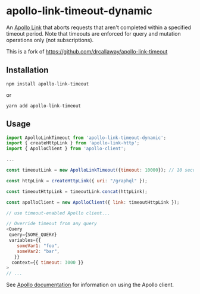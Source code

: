 # apollo-link-timeout-dynamic

An [Apollo Link](https://www.apollographql.com/docs/link/) that aborts requests that aren't completed within a specified timeout period. Note that timeouts are enforced for query and mutation operations only (not subscriptions).

This is a fork of https://github.com/drcallaway/apollo-link-timeout

## Installation

```
npm install apollo-link-timeout
```

or

```
yarn add apollo-link-timeout
```

## Usage

```javascript
import ApolloLinkTimeout from 'apollo-link-timeout-dynamic';
import { createHttpLink } from 'apollo-link-http';
import { ApolloClient } from 'apollo-client';

...

const timeoutLink = new ApolloLinkTimeout({timeout: 10000}); // 10 second timeout

const httpLink = createHttpLink({ uri: "/graphql" });

const timeoutHttpLink = timeoutLink.concat(httpLink);

const apolloClient = new ApolloClient({ link: timeoutHttpLink });

// use timeout-enabled Apollo client...

// Override timeout from any query
<Query
 query={SOME_QUERY}
 variables={{
    someVar1: "foo",
    someVar2: "bar",
   }}
  context={{ timeout: 3000 }}
>
// ...
```

See [Apollo documentation](https://www.apollographql.com/client) for information on using the Apollo client.
